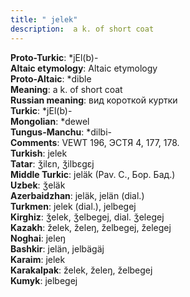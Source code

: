 ```yaml
---
title: " jelek"
description:  a k. of short coat
---
```


<strong>Proto-Turkic</strong>:  *jEl(b)-<br>
<strong>Altaic etymology</strong>:  Altaic etymology<br>
<strong> Proto-Altaic</strong>:  *dible<br>
<strong>Meaning</strong>:  a k. of short coat<br>
<strong>Russian meaning</strong>:  вид короткой куртки<br>
<strong>Turkic</strong>:  *jEl(b)-<br>
<strong>Mongolian</strong>:  *dewel<br>
<strong>Tungus-Manchu</strong>:  *dilbi-<br>
<strong>Comments</strong>:  VEWT 196, ЭСТЯ 4, 177, 178.<br>
<strong>Turkish</strong>:  jelek<br>
<strong>Tatar</strong>:  ǯilɛn, ǯilbɛgɛj<br>
<strong>Middle Turkic</strong>:  jeläk (Pav. C., Бор. Бад.)<br>
<strong>Uzbek</strong>:  ǯeläk<br>
<strong>Azerbaidzhan</strong>:  jeläk, jelän (dial.)<br>
<strong>Turkmen</strong>:  jelek (dial.), jelbegej<br>
<strong>Kirghiz</strong>:  ǯelek, ǯelbegej, dial. ǯelegej<br>
<strong>Kazakh</strong>:  želek, želeŋ, želbegej, želegej<br>
<strong>Noghai</strong>:  jeleŋ<br>
<strong>Bashkir</strong>:  jelän, jelbägäj<br>
<strong>Karaim</strong>:  jelek<br>
<strong>Karakalpak</strong>:  želek, želeŋ, želbegej<br>
<strong>Kumyk</strong>:  jelbegej<br>


